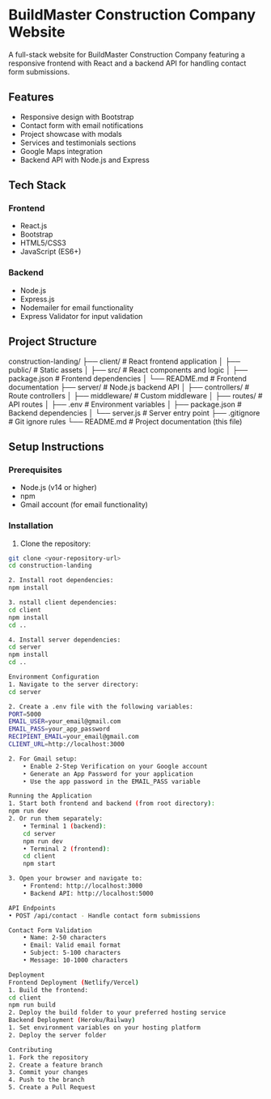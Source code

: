 # BuildMaster Construction Company Website

A full-stack website for BuildMaster Construction Company featuring a responsive frontend with React and a backend API for handling contact form submissions.

## Features

- Responsive design with Bootstrap
- Contact form with email notifications
- Project showcase with modals
- Services and testimonials sections
- Google Maps integration
- Backend API with Node.js and Express

## Tech Stack

### Frontend
- React.js
- Bootstrap
- HTML5/CSS3
- JavaScript (ES6+)

### Backend
- Node.js
- Express.js
- Nodemailer for email functionality
- Express Validator for input validation

## Project Structure
construction-landing/
├── client/ # React frontend application
│ ├── public/ # Static assets
│ ├── src/ # React components and logic
│ ├── package.json # Frontend dependencies
│ └── README.md # Frontend documentation
├── server/ # Node.js backend API
│ ├── controllers/ # Route controllers
│ ├── middleware/ # Custom middleware
│ ├── routes/ # API routes
│ ├── .env # Environment variables
│ ├── package.json # Backend dependencies
│ └── server.js # Server entry point
├── .gitignore # Git ignore rules
└── README.md # Project documentation (this file)


## Setup Instructions

### Prerequisites
- Node.js (v14 or higher)
- npm
- Gmail account (for email functionality)

### Installation

1. Clone the repository:
```bash
git clone <your-repository-url>
cd construction-landing

2. Install root dependencies:
npm install

3. nstall client dependencies:
cd client
npm install
cd ..

4. Install server dependencies:
cd server
npm install
cd ..

Environment Configuration
1. Navigate to the server directory:
cd server

2. Create a .env file with the following variables:
PORT=5000
EMAIL_USER=your_email@gmail.com
EMAIL_PASS=your_app_password
RECIPIENT_EMAIL=your_email@gmail.com
CLIENT_URL=http://localhost:3000

2. For Gmail setup:
    ‣ Enable 2-Step Verification on your Google account
    ‣ Generate an App Password for your application
    ‣ Use the app password in the EMAIL_PASS variable

Running the Application
1. Start both frontend and backend (from root directory):
npm run dev
2. Or run them separately:
    • Terminal 1 (backend):
    cd server
    npm run dev
    • Terminal 2 (frontend):
    cd client
    npm start

3. Open your browser and navigate to:
    • Frontend: http://localhost:3000
    • Backend API: http://localhost:5000

API Endpoints
• POST /api/contact - Handle contact form submissions

Contact Form Validation
    • Name: 2-50 characters
    • Email: Valid email format
    • Subject: 5-100 characters
    • Message: 10-1000 characters

Deployment
Frontend Deployment (Netlify/Vercel)
1. Build the frontend:
cd client
npm run build
2. Deploy the build folder to your preferred hosting service
Backend Deployment (Heroku/Railway)
1. Set environment variables on your hosting platform
2. Deploy the server folder

Contributing
1. Fork the repository
2. Create a feature branch
3. Commit your changes
4. Push to the branch
5. Create a Pull Request
